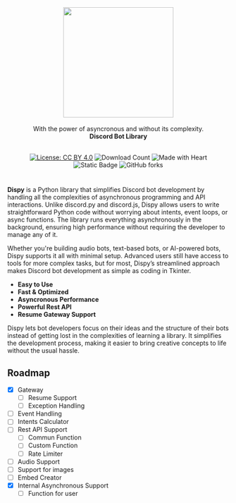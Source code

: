 <div align="center">
  <img src="https://github.com/JamesMinoucha/Dispy/blob/main/assets/logo_horizon.png" width="250">
  </br></br>
  With the power of asyncronous and without its complexity.
  </br>
  <strong>Discord Bot Library</strong>
  </br></br>
  
  [![License: CC BY 4.0](https://img.shields.io/badge/License-CC_BY_4.0-lightgrey.svg)](https://creativecommons.org/licenses/by/4.0/)
  ![Download Count](https://img.shields.io/github/downloads/JamesMinoucha/Dispy/total.svg)
  ![Made with Heart](https://img.shields.io/badge/Made_with-%F0%9F%A4%8D-green)
  </br>
  ![Static Badge](https://img.shields.io/badge/Made_using-Python-yellow?logo=python&logoColor=white)
  ![GitHub forks](https://img.shields.io/github/forks/JamesMinoucha/Dispy?style=flat)

</div>

# <p align="center"></p>

**Dispy** is a Python library that simplifies Discord bot development by handling all the complexities of asynchronous programming and API interactions. Unlike discord.py and discord.js, Dispy allows users to write straightforward Python code without worrying about intents, event loops, or async functions. The library runs everything asynchronously in the background, ensuring high performance without requiring the developer to manage any of it.

Whether you're building audio bots, text-based bots, or AI-powered bots, Dispy supports it all with minimal setup. Advanced users still have access to tools for more complex tasks, but for most, Dispy’s streamlined approach makes Discord bot development as simple as coding in Tkinter.

- **Easy to Use**
- **Fast & Optimized**
- **Asyncronous Performance**
- **Powerful Rest API**
- **Resume Gateway Support**

Dispy lets bot developers focus on their ideas and the structure of their bots instead of getting lost in the complexities of learning a library. It simplifies the development process, making it easier to bring creative concepts to life without the usual hassle.

## Roadmap
- [x] Gateway
  - [ ] Resume Support
  - [ ] Exception Handling
- [ ] Event Handling
- [ ] Intents Calculator
- [ ] Rest API Support
  - [ ] Commun Function
  - [ ] Custom Function
  - [ ] Rate Limiter
- [ ] Audio Support
- [ ] Support for images
- [ ] Embed Creator
- [x] Internal Asynchronous Support
  - [ ] Function for user
